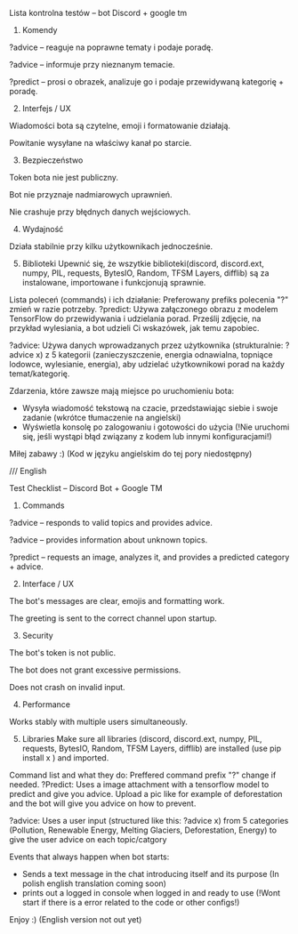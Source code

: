 Lista kontrolna testów – bot Discord + google tm

1. Komendy

 ?advice – reaguje na poprawne tematy i podaje poradę.

 ?advice – informuje przy nieznanym temacie.

 ?predict – prosi o obrazek, analizuje go i podaje przewidywaną kategorię + poradę.

2. Interfejs / UX

 Wiadomości bota są czytelne, emoji i formatowanie działają.

 Powitanie wysyłane na właściwy kanał po starcie.

3. Bezpieczeństwo

 Token bota nie jest publiczny.

 Bot nie przyznaje nadmiarowych uprawnień.

 Nie crashuje przy błędnych danych wejściowych.

4. Wydajność

 Działa stabilnie przy kilku użytkownikach jednocześnie.

 5. Biblioteki
 Upewnić się, że wszytkie biblioteki(discord, discord.ext, numpy, PIL, requests, BytesIO, Random, TFSM Layers, difflib) są za instalowane, importowane i funkcjonują sprawnie.

Lista poleceń (commands) i ich działanie:
Preferowany prefiks polecenia "?" zmień w razie potrzeby.
?predict:
Używa załączonego obrazu z modelem TensorFlow do przewidywania i udzielania porad. Prześlij zdjęcie, na przykład wylesiania, a bot udzieli Ci wskazówek, jak temu zapobiec.

?advice:
Używa danych wprowadzanych przez użytkownika (strukturalnie: ?advice x) z 5 kategorii (zanieczyszczenie, energia odnawialna, topniące lodowce, wylesianie, energia), aby udzielać użytkownikowi porad na każdy temat/kategorię.

Zdarzenia, które zawsze mają miejsce po uruchomieniu bota:
- Wysyła wiadomość tekstową na czacie, przedstawiając siebie i swoje zadanie (wkrótce tłumaczenie na angielski)
- Wyświetla konsolę po zalogowaniu i gotowości do użycia (!Nie uruchomi się, jeśli wystąpi błąd związany z kodem lub innymi konfiguracjami!)

Miłej zabawy :) (Kod w języku angielskim do tej pory niedostępny)


/// English

Test Checklist – Discord Bot + Google TM

1. Commands

?advice – responds to valid topics and provides advice.

?advice – provides information about unknown topics.

?predict – requests an image, analyzes it, and provides a predicted category + advice.

2. Interface / UX

The bot's messages are clear, emojis and formatting work.

The greeting is sent to the correct channel upon startup.

3. Security

The bot's token is not public.

The bot does not grant excessive permissions.

Does not crash on invalid input.

4. Performance

Works stably with multiple users simultaneously.

5. Libraries
Make sure all libraries (discord, discord.ext, numpy, PIL, requests, BytesIO, Random, TFSM Layers, difflib) are installed (use pip install x ) and imported.

Command list and what they do:
Preffered command prefix "?" change if needed.
?Predict:
Uses a image attachment with a tensorflow model to predict and give you advice. Upload a pic like for example of deforestation and the bot will give you advice on how to prevent.

?advice:
Uses a user input (structured like this: ?advice x) from 5 categories (Pollution, Renewable Energy, Melting Glaciers, Deforestation, Energy) to give the user advice on each topic/catgory

Events that always happen when bot starts:
- Sends a text message in the chat introducing itself and its purpose (In polish english translation coming soon)
- prints out a logged in console when logged in and ready to use (!Wont start if there is a error related to the code or other configs!)

Enjoy :) (English version not out yet)









